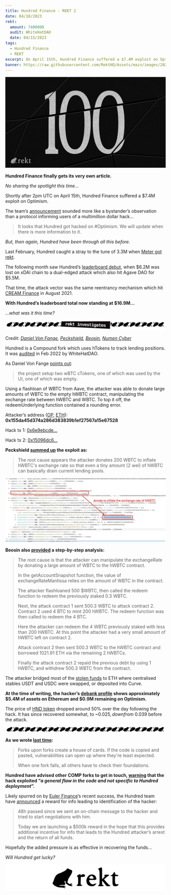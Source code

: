 ```yaml
---
title: Hundred Finance - REKT 2
date: 04/18/2023
rekt:
  amount: 7400000
  audit: WhiteHatDAO
  date: 04/15/2023
tags:
  - Hundred Finance
  - REKT
excerpt: On April 15th, Hundred Finance suffered a $7.4M exploit on Optimism. This is the protocol's first solo article, after having shared the stage with both Agave DAO and Meter. With Hundred’s leaderboard total now standing at $16.9M… what was it this time?
banner: https://raw.githubusercontent.com/RektHQ/Assets/main/images/2023/01/hundred-header.png
---
```


![](https://raw.githubusercontent.com/RektHQ/Assets/main/images/2023/01/hundred-header.png)

**Hundred Finance finally gets its very own article.**

_No sharing the spotlight this time…_

Shortly after 2pm UTC on April 15th, Hundred Finance suffered a $7.4M exploit on Optimism.

The team’s [announcement](https://twitter.com/HundredFinance/status/1647247792589471745) sounded more like a bystander’s observation than a protocol informing users of a multimillion dollar hack…

>It looks that Hundred got hacked on #Optimism. We will update when there is more information to it.

_But, then again, Hundred have been through all this before._

Last February, Hundred caught a stray to the tune of 3.3M when [Meter got rekt](https://rekt.news/meter-rekt/).

The following month saw Hundred’s [leaderboard debut](https://rekt.news/agave-hundred-rekt/), when $6.2M was lost on xDAI chain to a dual-edged attack which also hit Agave DAO for $5.5M.

That time, the attack vector was the same reentrancy mechanism which hit [CREAM Finance](https://rekt.news/cream-rekt/) in August 2021.

**With Hundred’s leaderboard total now standing at $16.9M…**

_…what was it this time?_

![](https://raw.githubusercontent.com/RektHQ/Assets/main/images/2021/09/rekt-investigates-linebreak.png)

Credit: _[Daniel Von Fange](https://twitter.com/danielvf/status/1647329491788677121), [Peckshield](https://twitter.com/peckshield/status/1647307128267476992), [Beosin](https://twitter.com/BeosinAlert/status/1647456363856134144), [Numen Cyber](https://twitter.com/numencyber/status/1647530400028450816)_

Hundred is a Compound fork which uses hTokens to track lending positions. It was [audited](https://github.com/WhiteHatDAO/Smart-Contract-Security-Audits-by-White-Hat-DAO/blob/main/Audit_Report_Hundred_Finance%20(2).pdf) in Feb 2022 by WhiteHatDAO.

As Daniel Von Fange [points out](https://twitter.com/danielvf/status/1647329491788677121):

>the project setup two wBTC cTokens, one of which was used by the UI, one of which was empty.

Using a flashloan of WBTC from Aave, the attacker was able to donate large amounts of WBTC to the empty hWBTC contract, manipulating the exchange rate between hWBTC and WBTC. To top it off, the redeemUnderlying function contained a rounding error.

Attacker’s address ([OP](https://optimistic.etherscan.io/address/0x155da45d374a286d383839b1ef27567a15e67528), [ETH](https://etherscan.io/address/0x155da45d374a286d383839b1ef27567a15e67528)): **0x155da45d374a286d383839b1ef27567a15e67528**

Hack tx 1: [0x6e9ebcde…](https://optimistic.etherscan.io/tx/0x6e9ebcdebbabda04fa9f2e3bc21ea8b2e4fb4bf4f4670cb8483e2f0b2604f451)

Hack tx 2: [0x15096dc6…](https://optimistic.etherscan.io/tx/0x15096dc6a59cff26e0bd22eaf7e3a60125dcec687580383488b7b5dd2aceea93)

**Peckshield [summed up](https://twitter.com/peckshield/status/1647307128267476992) the exploit as:**

>The root cause appears the attacker donates 200 WBTC to inflate hWBTC's exchange rate so that even a tiny amount (2 wei) of hWBTC can basically drain current lending pools.

![](https://raw.githubusercontent.com/RektHQ/Assets/main/images/2023/01/hundred-code.png)

**Beosin also [provided](https://twitter.com/BeosinAlert/status/1647456363856134144) a step-by-step analysis:**

>The root cause is that the attacker can manipulate the exchangeRate by donating a large amount of WBTC to the hWBTC contract.
>
>In the getAccountSnapshot function, the value of exchangeRateMantissa relies on the amount of WBTC in the contract.
>
>The attacker flashloaned 500 $WBTC, then called the redeem function to redeem the previously staked 0.3 WBTC.
>
>Next, the attack contract 1 sent 500.3 WBTC to attack contract 2. Contract 2 used 4 BTC to mint 200 hWBTC. The redeem function was then called to redeem the 4 BTC.
>
>Here the attacker can redeem the 4 WBTC previously staked with less than 200 hWBTC. At this point the attacker had a very small amount of hWBTC left on contract 2.
>
>Attack contract 2 then sent 500.3 WBTC to the hWBTC contract and borrowed 1021.91 ETH via the remaining 2 hWBTCs.
>
>Finally the attack contract 2 repaid the previous debt by using 1 hWBTC, and withdrew 500.3 WBTC from the contract.

The attacker bridged most of the [stolen funds](https://twitter.com/PeckShieldAlert/status/1647802990160662531) to ETH where centralised stables USDT and USDC were swapped, or deposited into Curve.

**At the time of writing, the hacker’s [debank profile](https://debank.com/profile/0x155da45d374a286d383839b1ef27567a15e67528) shows approximately $5.4M of assets on Ethereum and $0.9M remaining on Optimism.**

The price of [HND token](https://www.coingecko.com/en/coins/hundred-finance) dropped around 50% over the day following the hack. It has since recovered somewhat, to ~$0.025, down from ~$0.039 before the attack.

![](https://raw.githubusercontent.com/RektHQ/Assets/main/images/2021/03/rekt-linebreak.png)

**As we wrote [last time](https://rekt.news/agave-hundred-rekt/):**

>Forks upon forks create a house of cards. If the code is copied and pasted, vulnerabilities can open up where they're least expected.
>
>When one fork falls, all others have to check their foundations.

**Hundred have advised other COMP forks to get in touch, [warning](https://twitter.com/HundredFinance/status/1647634154710769664) that the hack exploited “_a general flaw in the code and not specific to Hundred deployment_”.**

Likely spurred on by [Euler Finance](https://rekt.news/euler-rekt/)’s recent success, the Hundred team have [announced](https://twitter.com/HundredFinance/status/1647995836117180416) a reward for info leading to identification of the hacker:

>48h passed since we sent an on-chain message to the hacker and tried to start negotiations with him.
>
>Today we are launching a $500k reward in the hope that this provides additional incentive for info that leads to the Hundred attacker’s arrest and the return of all funds.

Hopefully the added pressure is as effective in recovering the funds…

_Will Hundred get lucky?_

![](https://raw.githubusercontent.com/RektHQ/Assets/main/images/2021/08/rekt-outline-conc.png)
